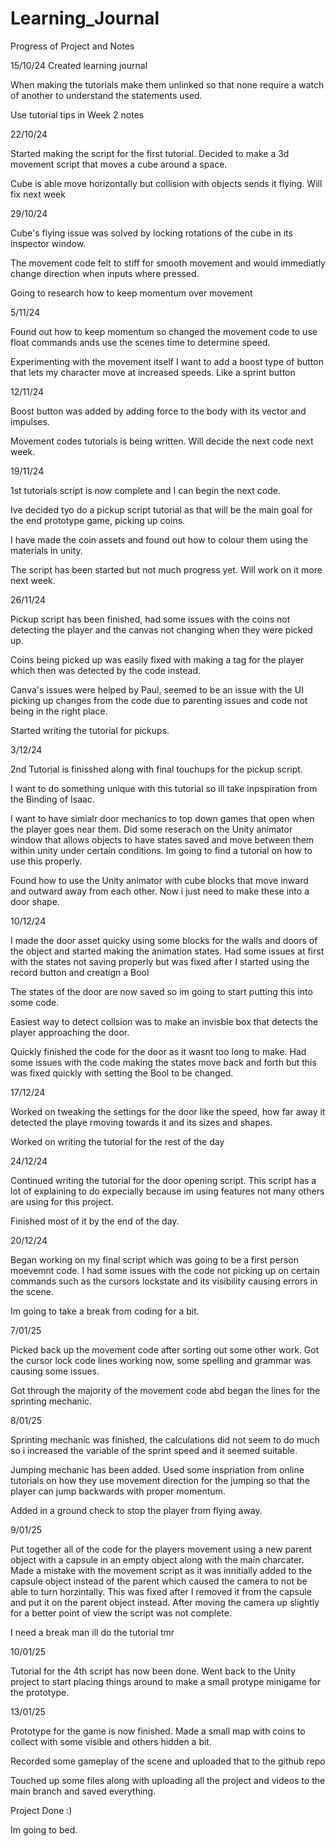 # Learning_Journal
Progress of Project and Notes

15/10/24
Created learning journal 

When making the tutorials make them unlinked so that none require a watch of another to understand the statements used. 

Use tutorial tips in Week 2 notes

22/10/24

Started making the script for the first tutorial. Decided to make a 3d movement script that moves a cube around a space.

Cube is able move horizontally but collision with objects sends it flying. Will fix next week

29/10/24

Cube's flying issue was solved by locking rotations of the cube in its inspector window.

The movement code felt to stiff for smooth movement and would immediatly change direction when inputs where pressed. 

Going to research how to keep momentum  over movement

5/11/24

Found out how to keep momentum so changed the movement code to use float commands ands use the scenes time to determine speed.

Experimenting with the movement itself I want to add a boost type of button that lets my character move at increased speeds. Like a sprint button

12/11/24

Boost button was added by adding force to the body with its vector and impulses. 

Movement codes tutorials is being written. Will decide the next code next week. 

19/11/24

1st tutorials script is now complete and I can begin the next code. 

Ive decided tyo do a pickup script tutorial as that will be the main goal for the end prototype game, picking up coins. 

I have made the coin assets and found out how to colour them using the materials in unity.

The script has been started but not much progress yet. Will work on it more next week.

26/11/24

Pickup script has been finished, had some issues with the coins not detecting the player and the canvas not changing when they were picked up.

Coins being picked up was easily fixed with making a tag for the player which then was detected by the code instead. 

Canva's issues were helped by Paul, seemed to be an issue with the UI picking up changes from the code due to parenting issues and code not being in the right place.

Started writing the tutorial for pickups.

3/12/24

2nd Tutorial is finisshed along with final touchups for the pickup script.

I want to do something unique with this tutorial so ill take inpspiration from the Binding of Isaac.

I want to have simialr door mechanics to top down games that open when the player goes near them. Did some reserach on the Unity animator window that allows objects to have states saved and move between them within unity under certain conditions. Im going to find a tutorial on how to use this properly.

Found how to use the Unity animator with cube blocks that move inward and outward away from each other. Now i just need to make these into a door shape.

10/12/24

I made the door asset quicky using some blocks for the walls and doors of the object and started making the animation states. Had some issues at first with the states not saving properly but was fixed after I started using the record button and creatign a Bool

The states of the door are now saved so im going to start putting this into some code. 

Easiest way to detect collsion was to make an invisble box that detects the player approaching the door. 

Quickly finished the code for the door as it wasnt too long to make. Had some issues with the code making the states move back and forth but this was fixed quickly with setting the Bool to be changed. 

17/12/24

Worked on tweaking the settings for the door like the speed, how far away it detected the playe rmoving towards it and its sizes and shapes. 

Worked on writing the tutorial for the rest of the day

24/12/24

Continued writing the tutorial for the door opening script. This script has a lot of explaining to do expecially because im using features not many others are using for this project. 

Finished most of it by the end of the day. 

20/12/24

Began working on my final script which was going to be a first person moevemnt code. I had some issues with the code not picking up on certain commands such as the cursors lockstate and its visibility causing errors in the scene.

Im going to take a break from coding for a bit.

7/01/25

Picked back up the movement code after sorting out some other work. Got the cursor lock code lines working now, some spelling and grammar was causing some issues.

Got through the majority of the movement code abd began the lines for the sprinting mechanic.

8/01/25

Sprinting mechanic was finished, the calculations did not seem to do much so i increased the variable of the sprint speed and it seemed suitable. 

Jumping mechanic has been added. Used some inspriation from online tutorials on how they use movement direction for the jumping so that the player can jump backwards with proper momentum. 

Added in a ground check to stop the player from flying away. 

9/01/25

Put together all of the code for the players movement using a new parent object with a capsule in an empty object along with the main charcater. Made a mistake with the movement script as it was innitially added to the capsule object instead of the parent which caused the camera to not be able to turn horzintally. This was fixed after I removed it from the capsule and put it on the parent object instead. After moving the camera up slightly for a better point of view the script was not complete. 

I need a break man ill do the tutorial tmr

10/01/25

Tutorial for the 4th script has now been done. Went back to the Unity project to start placing things around to make a small protype minigame for the prototype. 

13/01/25

Prototype for the game is now finished. Made a small map with coins to collect with some visible and others hidden a bit. 

Recorded some gameplay of the scene and uploaded that to the github repo

Touched up some files along with uploading all the project and videos to the main branch and saved everything.

Project Done :)

Im going to bed.
